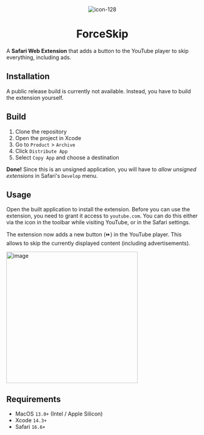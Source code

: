 <div align="center">
  
![icon-128](https://github.com/ppauel/youtube-forceskip/assets/82803315/44d3b686-21e5-4249-821c-32b868cab092)

<h1 align="center">ForceSkip</h1>

</div>


A **Safari Web Extension** that adds a button to the YouTube player to skip everything, including ads.

## Installation
A public release build is currently not available. Instead, you have to build the extension yourself.

## Build
1. Clone the repository
2. Open the project in Xcode
3. Go to `Product` > `Archive`
4. Click `Distribute App`
5. Select `Copy App` and choose a destination

**Done!** Since this is an unsigned application, you will have to *allow unsigned extensions* in Safari's `Develop` menu.

## Usage
Open the built application to install the extension. Before you can use the extension, you need to grant it access to `youtube.com`. You can do this either via the icon in the toolbar while visiting YouTube, or in the Safari settings.

The extension now adds a new button (⏩) in the YouTube player. This allows to skip the currently displayed content (including advertisements).

<img width="345" alt="image" src="https://github.com/ppauel/youtube-forceskip/assets/82803315/b833303b-f6cf-4769-90bd-2fdcbfbbda13">


## Requirements
- MacOS `13.0+` (Intel / Apple Silicon)
- Xcode `14.3+`
- Safari `16.6+`
